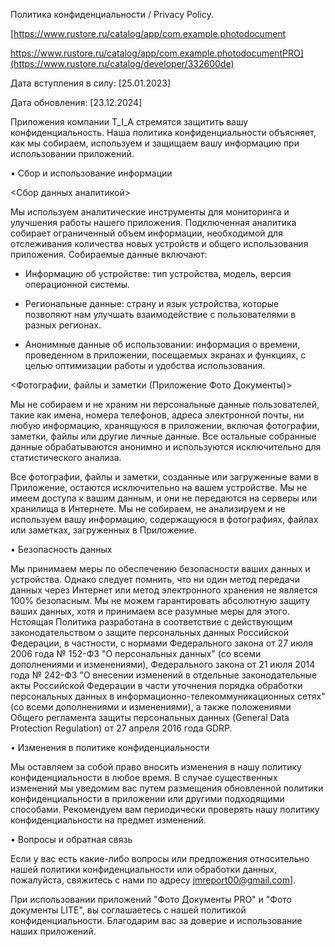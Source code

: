 Политика конфиденциальности / Privacy Policy.

[https://www.rustore.ru/catalog/app/com.example.photodocument

https://www.rustore.ru/catalog/app/com.example.photodocumentPRO](https://www.rustore.ru/catalog/developer/332600de)

Дата вступления в силу: [25.01.2023]

Дата обновления: [23.12.2024]

Приложения компании T_I_A стремятся защитить вашу конфиденциальность. Наша политика конфиденциальности объясняет, как мы собираем, используем и защищаем вашу информацию при использовании приложений.


• Сбор и использование информации

<Сбор данных аналитикой>

Мы используем аналитические инструменты для мониторинга и улучшения работы нашего приложения. Подключенная аналитика собирает ограниченный объем информации, необходимой для отслеживания количества новых устройств и общего использования приложения. Собираемые данные включают:

- Информацию об устройстве: тип устройства, модель, версия операционной системы.

- Региональные данные: страну и язык устройства, которые позволяют нам улучшать взаимодействие с пользователями в разных регионах.

- Анонимные данные об использовании: информация о времени, проведенном в приложении, посещаемых экранах и функциях, с целью оптимизации работы и удобства использования.


<Фотографии, файлы и заметки (Приложение Фото Документы)>

Мы не собираем и не храним ни персональные данные пользователей, такие как имена, номера телефонов, адреса электронной почты, ни любую информацию, хранящуюся в приложении, включая фотографии, заметки, файлы или другие личные данные. Все остальные собранные данные обрабатываются анонимно и используются исключительно для статистического анализа.

Все фотографии, файлы и заметки, созданные или загруженные вами в Приложение, остаются исключительно на вашем устройстве. Мы не имеем доступа к вашим данным, и они не передаются на серверы или хранилища в Интернете. Мы не собираем, не анализируем и не используем вашу информацию, содержащуюся в фотографиях, файлах или заметках, загруженных в Приложение.


• Безопасность данных

Мы принимаем меры по обеспечению безопасности ваших данных и устройства. Однако следует помнить, что ни один метод передачи данных через Интернет или метод электронного хранения не является 100% безопасным. Мы не можем гарантировать абсолютную защиту ваших данных, хотя и принимаем все разумные меры для этого. Нстоящая Политика разработана в соответствие с действующим законодательством о защите персональных данных Российской Федерации, в частности, с нормами Федерального закона от 27 июля 2006 года № 152-ФЗ "О персональных данных" (со всеми дополнениями и изменениями), Федерального закона от 21 июля 2014 года № 242-ФЗ "О внесении изменений в отдельные законодательные акты Российской Федерации в части уточнения порядка обработки персональных данных в информационно-телекоммуникационных сетях" (со всеми дополнениями и изменениями), а также положениями Общего регламента защиты персональных данных (General Data Protection Regulation) от 27 апреля 2016 года GDRP.

• Изменения в политике конфиденциальности

Мы оставляем за собой право вносить изменения в нашу политику конфиденциальности в любое время. В случае существенных изменений мы уведомим вас путем размещения обновленной политики конфиденциальности в приложении или другими подходящими способами. Рекомендуем вам периодически проверять нашу политику конфиденциальности на предмет изменений.

• Вопросы и обратная связь

Если у вас есть какие-либо вопросы или предложения относительно нашей политики конфиденциальности или обработки данных, пожалуйста, свяжитесь с нами по адресу jmreport00@gmail.com].

При использовании приложений "Фото Документы PRO" и "Фото документы LITE", вы соглашаетесь с нашей политикой конфиденциальности. Благодарим вас за доверие и использование наших приложений.
